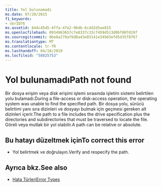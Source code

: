 ```yaml
---
title: Yol bulunamadı
ms.date: 07/20/2015
f1_keywords:
- vbrID76
ms.assetid: 644c45d5-4ffa-47e2-96db-6c4d2d5ae815
ms.openlocfilehash: 8934963657c7e8337c33cf459d513d0bf007d19f
ms.sourcegitcommit: 0be8a279af6d8a43e03141e349d3efd5d35f8767
ms.translationtype: MT
ms.contentlocale: tr-TR
ms.lasthandoff: 04/18/2019
ms.locfileid: "58825753"
---
```

# <a name="path-not-found"></a><span data-ttu-id="e4fd8-102">Yol bulunamadı</span><span class="sxs-lookup"><span data-stu-id="e4fd8-102">Path not found</span></span>
<span data-ttu-id="e4fd8-103">Bir dosya erişim veya disk erişimi işlemi sırasında işletim sistemi belirtilen yolu bulamadı.</span><span class="sxs-lookup"><span data-stu-id="e4fd8-103">During a file-access or disk-access operation, the operating system was unable to find the specified path.</span></span> <span data-ttu-id="e4fd8-104">Bir dosya yolu, sürücü belirtimi yanı sıra dizinleri ve dosyayı bulmak için geçmesi gereken alt dizinleri içerir.</span><span class="sxs-lookup"><span data-stu-id="e4fd8-104">The path to a file includes the drive specification plus the directories and subdirectories that must be traversed to locate the file.</span></span> <span data-ttu-id="e4fd8-105">Göreli veya mutlak bir yol olabilir.</span><span class="sxs-lookup"><span data-stu-id="e4fd8-105">A path can be relative or absolute.</span></span>  
  
## <a name="to-correct-this-error"></a><span data-ttu-id="e4fd8-106">Bu hatayı düzeltmek için</span><span class="sxs-lookup"><span data-stu-id="e4fd8-106">To correct this error</span></span>  
  
-   <span data-ttu-id="e4fd8-107">Yol belirtmek ve doğrulayın.</span><span class="sxs-lookup"><span data-stu-id="e4fd8-107">Verify and respecify the path.</span></span>  
  
## <a name="see-also"></a><span data-ttu-id="e4fd8-108">Ayrıca bkz.</span><span class="sxs-lookup"><span data-stu-id="e4fd8-108">See also</span></span>

- [<span data-ttu-id="e4fd8-109">Hata Türleri</span><span class="sxs-lookup"><span data-stu-id="e4fd8-109">Error Types</span></span>](../../../visual-basic/programming-guide/language-features/error-types.md)
